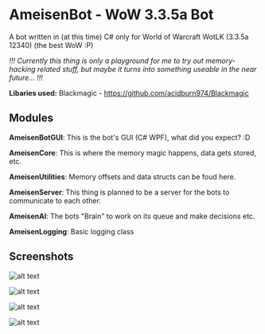# AmeisenBot - WoW 3.3.5a Bot
A bot written in (at this time) C# only for World of Warcraft WotLK (3.3.5a 12340) (the best WoW :P)

*!!! Currently this thing is only a playground for me to try out memory-hacking related stuff, but maybe it turns into something useable in the near future... !!!*

**Libaries used:** Blackmagic - https://github.com/acidburn974/Blackmagic

## Modules
**AmeisenBotGUI**: This is the bot's GUI (C# WPF), what did you expect? :D

**AmeisenCore**: This is where the memory magic happens, data gets stored, etc.

**AmeisenUtilities**: Memory offsets and data structs can be foud here.

**AmeisenServer**: This thing is planned to be a server for the bots to communicate to each other.

**AmeisenAI**: The bots "Brain" to work on its queue and make decisions etc.

**AmeisenLogging**: Basic logging class

## Screenshots

![alt text](https://github.com/Jnnshschl/WoW-3.3.5a-Bot/blob/master/images/charselect.PNG?raw=true "Character selection")

![alt text](https://github.com/Jnnshschl/WoW-3.3.5a-Bot/blob/master/images/mainscreen.PNG?raw=true "Mainscreen")

![alt text](https://github.com/Jnnshschl/WoW-3.3.5a-Bot/blob/master/images/settings.PNG?raw=true "Mainscreen")

![alt text](https://github.com/Jnnshschl/WoW-3.3.5a-Bot/blob/master/images/debug.PNG?raw=true "Debug GUI")
